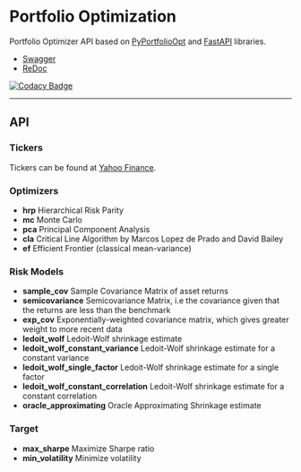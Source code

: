 # Portfolio Optimization

Portfolio Optimizer API based on [PyPortfolioOpt](https://pyportfolioopt.readthedocs.io/en/latest/)
and [FastAPI](http://fastapi.tiangolo.com/) libraries.

- [Swagger](https://eserdk-portfolio-optimization.herokuapp.com/docs)
- [ReDoc](https://eserdk-portfolio-optimization.herokuapp.com/redoc)

[![Codacy Badge](https://app.codacy.com/project/badge/Grade/f16b330768264649b74cbad4c8532860)](https://www.codacy.com/gh/eserdk/portfolio-optimization/dashboard?utm_source=github.com&amp;utm_medium=referral&amp;utm_content=eserdk/portfolio-optimization&amp;utm_campaign=Badge_Grade)

***

## API

### Tickers

Tickers can be found at [Yahoo Finance](https://finance.yahoo.com).

### Optimizers

- **hrp** Hierarchical Risk Parity
- **mc** Monte Carlo
- **pca** Principal Component Analysis
- **cla** Critical Line Algorithm by Marcos Lopez de Prado and David Bailey
- **ef** Efficient Frontier (classical mean-variance)

### Risk Models

- **sample_cov** Sample Covariance Matrix of asset returns
- **semicovariance** Semicovariance Matrix, i.e the covariance given that the returns are less than the benchmark
- **exp_cov** Exponentially-weighted covariance matrix, which gives greater weight to more recent data
- **ledoit_wolf** Ledoit-Wolf shrinkage estimate
- **ledoit_wolf_constant_variance** Ledoit-Wolf shrinkage estimate for a constant variance
- **ledoit_wolf_single_factor** Ledoit-Wolf shrinkage estimate for a single factor
- **ledoit_wolf_constant_correlation** Ledoit-Wolf shrinkage estimate for a constant correlation
- **oracle_approximating** Oracle Approximating Shrinkage estimate

### Target

- **max_sharpe** Maximize Sharpe ratio
- **min_volatility** Minimize volatility  
